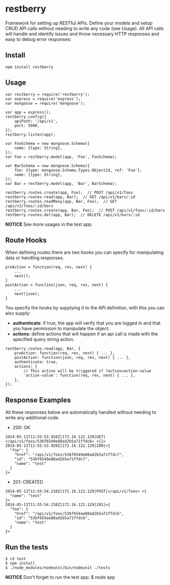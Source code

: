 restberry
=========

Framework for setting up RESTful APIs. Define your models and setup CRUD API
calls without needing to write any code (see Usage). All API calls will handle
and identify issues and throw necessary HTTP responses and easy to debug error
responses:

## Install

```
npm install restberry
```

## Usage

```
var restberry = require('restberry');
var express = require('express');
var mongoose = require('mongoose');

var app = express();
restberry.config({
    apiPath: '/api/v1',
    port: 5000,
});
restberry.listen(app);

var FooSchema = new mongoose.Schema({
    name: {type: String},
});
var Foo = restberry.model(app, 'Foo', FooSchema);

var BarSchema = new mongoose.Schema({
    foo: {type: mongoose.Schema.Types.ObjectId, ref: 'Foo'},
    name: {type: String},
});
var Bar = restberry.model(app, 'Bar', BarSchema);

restberry.routes.create(app, Foo);  // POST /api/v1/foos
restberry.routes.read(app, Bar);  // GET /api/v1/bars/:id
restberry.routes.readMany(app, Bar, Foo);  // GET /api/v1/foos/:id/bars
restberry.routes.create(app, Bar, Foo);  // POST /api/v1/foos/:id/bars
restberry.routes.del(app, Bar);  // DELETE /api/v1/bars/:id
```

**NOTICE** See more usages in the test app.

## Route Hooks

When defining routes there are two hooks you can specify for manipulating
data or handling responses.

```
preAction = function(req, res, next) { 
    ...
    next();
}
postAction = function(json, req, res, next) {
    ...
    next(json);
}
```

You specify the hooks by supplying it to the API definition, with this you can
also supply:

 * **authenticate**: if true, the app will verify that you are logged in and that you have permission to manipulate the object.
 * **actions**: define actions that will happen if an api call is made with the specified query string action.

```
restberry.routes.read(app, Bar, {
    preAction: function(req, res, next) { ... },
    postAction: function(json, req, res, next) { ... },
    authenticate: true,
    actions: {
        // This action will be triggered if ?action=action-value
        'action-value': function(req, res, next) { ... },
    },
});
```

## Response Examples

All these responses below are automatically handled without needing to write any
additional code.

* 200: OK
```
2014-05-11T11:55:53.916Z|172.16.122.129|GET|</api/v1/foos/536f6549e88ad2b5a71ffdc6> <{}>
2014-05-11T11:55:53.920Z|172.16.122.129|200|<{
  "foo": {
    "href": "/api/v1/foos/536f6549e88ad2b5a71ffdc7",
    "id": "536f6549e88ad2b5a71ffdc7",
    "name": "test"
  }
}>
```
* 201: CREATED
```
2014-05-11T11:55:54.210Z|172.16.122.129|POST|</api/v1/foos> <{
  "name": "test"
}>
2014-05-11T11:55:54.210Z|172.16.122.129|201|<{
  "foo": {
    "href": "/api/v1/foos/536f654ae88ad2b5a71ffdcb",
    "id": "536f654ae88ad2b5a71ffdcb",
    "name": "test"
  }
}>
```

## Run the tests

```
$ cd test
$ npm install
$ ./node_modules/nodeunit/bin/nodeunit ./tests
```

**NOTICE** Don't forget to run the test app: $ node app

